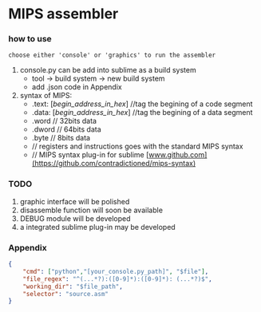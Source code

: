 # MIPS assembler

### how to use
    choose either 'console' or 'graphics' to run the assembler
1. console.py can be add into sublime as a build system 
    - tool -> build system -> new build system
    - add .json code in Appendix
2. syntax of MIPS:
    - .text: [*begin_address_in_hex*] //tag the begining of a code segment
    - .data: [*begin_address_in_hex*] //tag the begining of a data segment
    - .word  // 32bits data 
    - .dword // 64bits data
    - .byte  // 8bits data
    - // registers and instructions goes with the standard MIPS syntax
    - // MIPS syntax plug-in for sublime [www.github.com](https://github.com/contradictioned/mips-syntax)

### TODO
1. graphic interface will be polished
2. disassemble function will soon be available
3. DEBUG module will be developed 
4. a integrated sublime plug-in may be developed 



### Appendix
``` json
{
    "cmd": ["python","[your_console.py_path]", "$file"],
    "file_regex": "^(...*?):([0-9]*):([0-9]*): (...*?)$",
    "working_dir": "$file_path",
    "selector": "source.asm"
}
```

